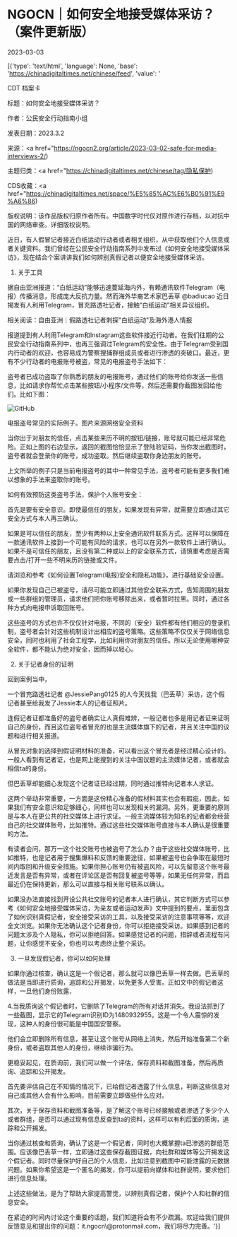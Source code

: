 # NGOCN｜如何安全地接受媒体采访？（案件更新版）

2023-03-03

[{'type': 'text/html', 'language': None, 'base': 'https://chinadigitaltimes.net/chinese/feed', 'value': '

CDT 档案卡

标题：如何安全地接受媒体采访？

作者：公民安全行动指南小组

发表日期：2023.3.2

来源：<a href="https://ngocn2.org/article/2023-03-02-safe-for-media-interviews-2/)

主题归类：<a href="https://chinadigitaltimes.net/chinese/tag/隐私保护)

CDS收藏：<a href="https://chinadigitaltimes.net/space/%E5%85%AC%E6%B0%91%E9%A6%86)

版权说明：该作品版权归原作者所有。中国数字时代仅对原作进行存档，以对抗中国的网络审查。详细版权说明。





近日，有人假冒记者接近白纸运动行动者或者相关组织，从中获取他们个人信息或者关键资料。我们曾经在公民安全行动指南系列中发布过《如何安全地接受媒体采访》，现在结合个案讲讲我们如何辨别真假记者以便安全地接受媒体采访。

1. 关于工具



据自由亚洲报道：“白纸运动”能够迅速蔓延海内外，有赖通讯软件Telegram（电报）传播消息，形成庞大反抗力量。然而海外华裔艺术家巴丢草 @badiucao 近日揭发有人利用Telegram，冒充路透社记者，接触“白纸运动”相关异议组织。



相关阅读：自由亚洲｜假路透社记者刺探&quot;白纸运动&quot;及海外港人情报

报道提到有人利用Telegram和Instagram这些软件接近行动者。在我们往期的公民安全行动指南系列中，也再三强调过Telegram的安全性。由于Telegram受到国内行动者的欢迎，也容易成为警察搜捕群组成员或者进行渗透的突破口。最近，更有不少行动者的电报账号被盗，常见的电报盗号手法如下：

盗号者已成功盗取了你熟悉的朋友的电报账号，通过他们的账号给你发送一些信息，比如请求你帮忙点击某些按钮/小程序/文件等，然后还需要你截图发回给他们。比如下图：

![GitHub](https://chinadigitaltimes.net/chinese/feed)

电报盗号常见的实际例子。图片来源网络安全资料

当你出于对朋友的信任，点击某些来历不明的按钮/链接，账号就可能已经非常危险。正如上图的右边显示，返回的截图恰恰显示了登陆验证码，当你发出截图时，盗号者就会登录你的账号，成功盗取。然后继续盗取你身边朋友的账号。

上文所举的例子只是当前电报盗号的其中一种常见手法，盗号者可能有更多我们难以想象的手法来盗取你的账号。

如何有效预防这类盗号手法，保护个人账号安全：



首先是要有安全意识。即使最信任的朋友，如果发现有异常，就需要立即通过其它安全方式与本人再三确认。



如果是可以信任的朋友，至少有两种以上安全通讯软件联系方式。这样可以保障在一款通讯软件上接到一个可能有风险的请求，也可以在另外一款软件上进行确认。如果不是可信任的朋友，且没有第二种或以上的安全联系方式，请慎重考虑是否需要点击/打开一些不明来历的链接或文件。



请浏览和参考《如何设置Telegram(电报)安全和隐私功能》，进行基础安全设置。

如果你发现自己已被盗号，请尽可能立即通过其他安全联系方式，告知周围的朋友或一些群组的管理员，请求他们把你账号移除出来，或者暂时拉黑。同时，通过各种方式向电报申诉取回账号。

这些盗号的方式也许不仅仅针对电报，不同的（安全）软件都有他们相应的登录机制，盗号者会针对这些机制设计出相应的盗号策略。这些策略不仅仅关于网络信息安全，同时也利用了社会工程学，比如利用你对朋友的信任。所以无论使用哪种安全软件，都不能认为绝对安全，因而掉以轻心。



2. 关于记者身份的证明

回到案例当中，



一个冒充路透社记者 @JessiePang0125 的人今天找我（巴丢草）采访，这个假记者甚至给我发了Jessie本人的记者证照片。



连假记者证都准备好的盗号者确实让人真假难辨，一般记者也多是用记者证来证明自己的身份，而且这位盗号者冒充的也是主流媒体旗下的记者，并且关注中国的议题和进行相关报道。

从冒充对象的选择到假证明材料的准备，可以看出这个冒充者是经过精心设计的。一般人看到有记者证，也是网上能搜到的关注中国议题的主流媒体记者，或者就会相信ta的身份。

但巴丢草却能细心发现这个记者证已经过期，同时通过推特向记者本人求证。

这两个举动非常重要，一方面是这份精心准备的假材料其实也会有瑕疵，因此，如果我们有安全意识和足够细心，同样也可以发现相关的漏洞。另外，更重要的原则是与本人在更公共的社交媒体上进行求证。一般主流媒体较为知名的记者都会经营自己的社交媒体账号，比如推特。通过这些社交媒体账号直接与本人确认是很重要的方法。

有读者会问，那万一这个社交账号也被盗号了怎么办？由于这些社交媒体账号，比如推特，也是记者用于搜集爆料和反馈的重要途径，如果被盗号也会争取在最短时间内取回和升级安全措施。如果你担心账号仍有被盗风险，可以先留意这个账号最近发言是否有异常，或者在评论区是否有回复被盗号等等，如果无任何异常，而且最近仍在保持更新，那么可以直接与相关账号联系以确认。

如果没办法直接找到开设公共社交账号的记者本人进行确认，其它判断方式可以参考《如何安全地接受媒体采访，为亲友或者运动发声》文中提到的要点，里面包含了如何识别真假记者，安全接受采访的工具，以及接受采访的注意事项等等，欢迎全文浏览。如果你无法确认这个记者身份，你可以拒绝接受采访。如果感到记者的问题太涉及个人隐私，你可以拒绝回答。如果感觉记者的问题，措辞或者流程有问题，让你感觉不安全，你也可以考虑终止整个采访。

3. 一旦发现假记者，你可以如何处理

如果你通过核查，确认这是一个假记者，那么就可以像巴丢草一样去做。巴丢草的做法是当即进行质询，追踪和公开揭发，以免更多人受害。正如文中的假记者这样，一旦他们身份败露，



4.当我质询这个假记者时，它删除了Telegram的所有对话并消失。我设法抓到了一些截图，显示它的Telegram识别ID为1480932955。这是一个令人震惊的发现，这种人的身份很可能是中国国安警察。



他们会立即删除所有信息，甚至让这个账号从网络上消失，然后开始准备第二个新身份，或者盗取其他人的身份，继续诈骗行为。

更稳妥起见，在质询前，我们可以做一个评估，保存资料和截图准备，然后再质询、追踪和公开揭发。

首先要评估自己在不知情的情况下，已给假记者透露了什么信息，判断这些信息对自己或其他人会有什么影响，目前需要立即做些什么应对。

其次，关于保存资料和截图准备等，是了解这个账号已经接触或者渗透了多少个人或者群组，是否可以通过现有信息反查到ta的资料，这样可以有利后面的质询，追踪和公开揭发。

当你通过核查和质询，确认了这是一个假记者，同时也大概掌握ta已渗透的群组范围。应该像巴丢草一样，立即通过这些保存截图证据，向社群和媒体等公开揭发这个假记者。同时尽量保护好自己的个人信息，比如注意到截图中可能泄露的元数据问题。如果你希望这是一个匿名的揭发，你可以提前向媒体和社群说明，要求他们进行信息处理。

上述这些做法，是为了帮助大家提高警觉，以辨别真假记者，保护个人和社群的信息安全。

在紧迫的时间内讨论这个重要的话题，我们知道将会有不少疏漏。欢迎给我们提供反馈意见和提出你的问题：it.ngocn\\@protonmail.com，我们将尽力完善。'}]